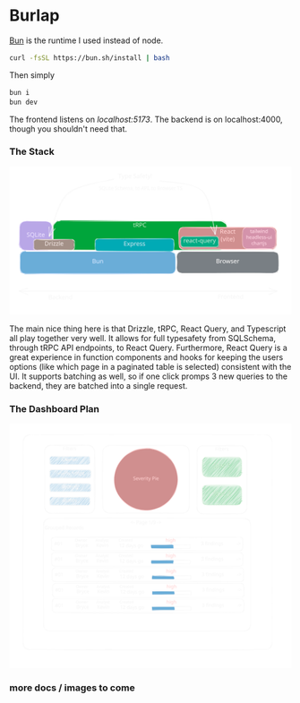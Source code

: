 # Burlap

[Bun](https://bun.sh) is the runtime I used instead of node.
```sh
curl -fsSL https://bun.sh/install | bash
```

Then simply

```sh
bun i
bun dev
```

The frontend listens on *localhost:5173*. The backend is on localhost:4000, though you shouldn't need that.

### The Stack

![the stack](public/stack.svg)

The main nice thing here is that Drizzle, tRPC, React Query, and Typescript all play together very well. It allows for full typesafety from SQLSchema, through tRPC API endpoints, to React Query. Furthermore, React Query is a great experience in function components and hooks for keeping the users options (like which page in a paginated table is selected) consistent with the UI. It supports batching as well, so if one click promps 3 new queries to the backend, they are batched into a single request.

### The Dashboard Plan

![the dashboard plan](public/diagram.svg)


### more docs / images to come
